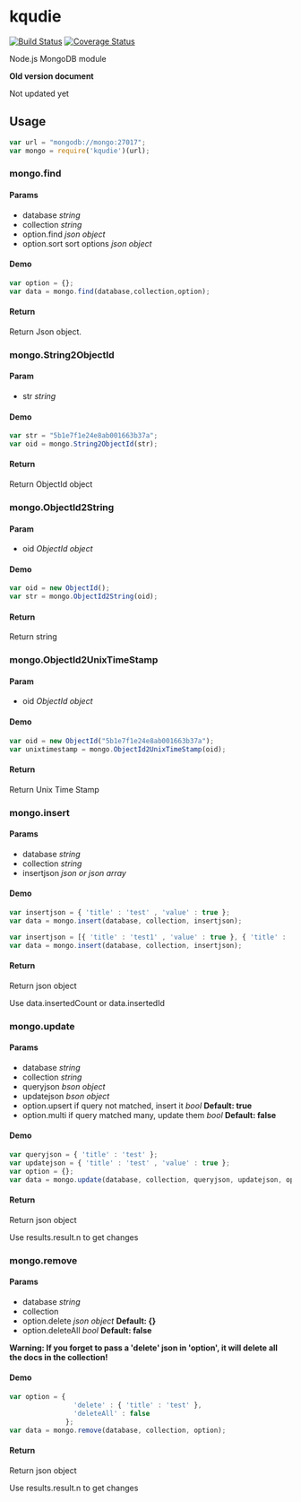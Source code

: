 # kqudie

[![Build Status](https://travis-ci.org/evi0s/kqudie.svg?branch=master)](https://travis-ci.org/evi0s/kqudie)
[![Coverage Status](https://coveralls.io/repos/github/evi0s/kqudie/badge.svg)](https://coveralls.io/github/evi0s/kqudie)

Node.js MongoDB module

**Old version document**

Not updated yet

## Usage

```js
var url = "mongodb://mongo:27017";
var mongo = require('kqudie')(url);
```

### mongo.find

#### Params
* database *string*
* collection *string*
* option.find *json object*
* option.sort sort options *json object*

#### Demo

```js
var option = {};
var data = mongo.find(database,collection,option);
```

#### Return

Return Json object.

### mongo.String2ObjectId

#### Param
* str *string*

#### Demo

```js
var str = "5b1e7f1e24e8ab001663b37a";
var oid = mongo.String2ObjectId(str);
```

#### Return
Return ObjectId object

### mongo.ObjectId2String

#### Param
* oid *ObjectId object*

#### Demo

```js
var oid = new ObjectId();
var str = mongo.ObjectId2String(oid);
```

#### Return
Return string

### mongo.ObjectId2UnixTimeStamp

#### Param
* oid *ObjectId object*

#### Demo

```js
var oid = new ObjectId("5b1e7f1e24e8ab001663b37a");
var unixtimestamp = mongo.ObjectId2UnixTimeStamp(oid);
```

#### Return
Return Unix Time Stamp

### mongo.insert

#### Params
* database *string*
* collection *string*
* insertjson *json or json array*

#### Demo

```js
var insertjson = { 'title' : 'test' , 'value' : true };
var data = mongo.insert(database, collection, insertjson);
```

```js
var insertjson = [{ 'title' : 'test1' , 'value' : true }, { 'title' : 'test2' , 'value' : false }];
var data = mongo.insert(database, collection, insertjson);
```

#### Return

Return json object

Use data.insertedCount or data.insertedId

### mongo.update

#### Params
* database *string*
* collection *string*
* queryjson *bson object*
* updatejson *bson object* 
* option.upsert if query not matched, insert it *bool* **Default: true**
* option.multi if query matched many, update them *bool* **Default: false**

#### Demo

```js
var queryjson = { 'title' : 'test' };
var updatejson = { 'title' : 'test' , 'value' : true };
var option = {};
var data = mongo.update(database, collection, queryjson, updatejson, option);
```

#### Return

Return json object

Use results.result.n to get changes

### mongo.remove

#### Params
* database *string*
* collection
* option.delete *json object* **Default: {}**
* option.deleteAll *bool* **Default: false**

**Warning: If you forget to pass a 'delete' json in 'option', it will delete all the docs in the collection!**

#### Demo

```js
var option = {
                'delete' : { 'title' : 'test' },
                'deleteAll' : false
              };
var data = mongo.remove(database, collection, option);
```
#### Return
Return json object

Use results.result.n to get changes
